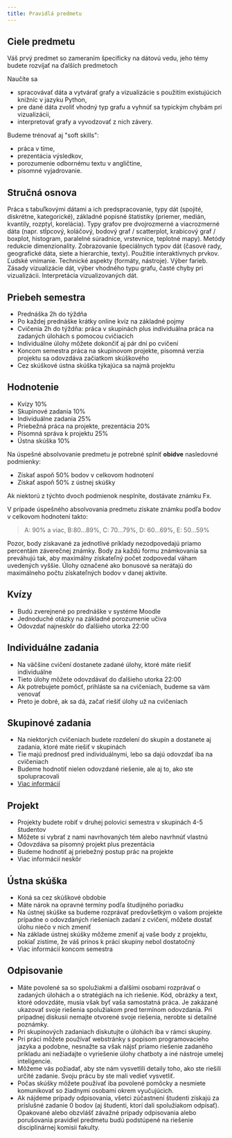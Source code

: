 ```yaml
---
title: Pravidlá predmetu
---
```


## Ciele predmetu

Váš prvý predmet so zameraním špecificky na dátovú vedu, jeho témy budete rozvíjať na ďalších predmetoch

Naučíte sa 

* spracovávať dáta a vytvárať grafy a vizualizácie s použitím existujúcich knižníc v jazyku Python,
* pre dané dáta zvoliť vhodný typ grafu a vyhnúť sa typickým chybám pri vizualizácii,
* interpretovať grafy a vyvodzovať z nich závery.

Budeme trénovať aj "soft skills":

* práca v tíme,
* prezentácia výsledkov,
* porozumenie odbornému textu v angličtine,
* písomné vyjadrovanie.

## Stručná osnova

Práca s tabuľkovými dátami a ich predspracovanie, typy dát (spojité, diskrétne, kategorické), základné popisné štatistiky (priemer, medián, kvantily, rozptyl, korelácia). Typy grafov pre dvojrozmerné a viacrozmerné dáta (napr. stĺpcový, koláčový, bodový graf / scatterplot, krabicový graf / boxplot, histogram, paralelné súradnice, vrstevnice, teplotné mapy). Metódy redukcie dimenzionality. Zobrazovanie špeciálnych typov dát (časové rady, geografické dáta, siete a hierarchie, texty). Použitie interaktívnych prvkov. Ľudské vnímanie. Technické aspekty (formáty, nástroje). Výber farieb. Zásady vizualizácie dát, výber vhodného typu grafu, časté chyby pri vizualizácii. Interpretácia vizualizovaných dát.

## Priebeh semestra

* Prednáška 2h do týždňa
* Po každej prednáške krátky online kvíz na základné pojmy
* Cvičenia 2h do týždňa: práca v skupinách plus individuálna práca na zadaných úlohách s pomocou cvičiacich
* Individuálne úlohy môžete dokončiť aj pár dní po cvičení
* Koncom semestra práca na skupinovom projekte, písomná verzia projektu sa odovzdáva začiatkom skúškového
* Cez skúškové ústna skúška týkajúca sa najmä projektu

## Hodnotenie

* Kvízy 10%
* Skupinové zadania 10%
* Individuálne zadania 25%
* Priebežná práca na projekte, prezentácia 20%
* Písomná správa k projektu 25% 
* Ústna skúška 10%

Na úspešné absolvovanie predmetu je potrebné splniť **obidve** nasledovné podmienky:

* Získať aspoň 50% bodov v celkovom hodnotení
* Získať aspoň 50% z ústnej skúšky

Ak niektorú z týchto dvoch podmienok nesplníte, dostávate známku Fx.

V prípade úspešného absolvovania predmetu získate známku podľa bodov v celkovom hodnotení takto:
> A: 90% a viac, B:80...89%, C: 70...79%, D: 60...69%, E: 50...59%

Pozor, body získavané za jednotlivé príklady nezodpovedajú priamo percentám záverečnej známky. Body za každú formu známkovania sa preváhujú tak, aby maximálny získateľný počet zodpovedal váham uvedených vyššie. Úlohy označené ako bonusové sa nerátajú do maximálneho počtu získateľných bodov v danej aktivite.

## Kvízy

* Budú zverejnené po prednáške v systéme Moodle
* Jednoduché otázky na základné porozumenie učiva
* Odovzdať najneskôr do ďalšieho utorka 22:00

## Individuálne zadania

* Na väčšine cvičení dostanete zadané úlohy, ktoré máte riešiť individuálne
* Tieto úlohy môžete odovzdávať do ďalšieho utorka 22:00
* Ak potrebujete pomôcť, prihláste sa na cvičeniach, budeme sa vám venovať
* Preto je dobré, ak sa dá, začať riešiť úlohy už na cvičeniach

## Skupinové zadania

* Na niektorých cvičeniach budete rozdelení do skupín a dostanete aj zadania, ktoré máte riešiť v skupinách
* Tie majú prednosť pred individuálnymi, lebo sa dajú odovzdať iba na cvičeniach
* Budeme hodnotiť nielen odovzdané riešenie, ale aj to, ako ste spolupracovali 
* [Viac informácií](Groups.md)

## Projekt

* Projekty budete robiť v druhej polovici semestra v skupinách 4-5 študentov
* Môžete si vybrať z nami navrhovaných tém alebo navrhnúť vlastnú
* Odovzdáva sa písomný projekt plus prezentácia
* Budeme hodnotiť aj priebežný postup prác na projekte
* Viac informácií neskôr
 
## Ústna skúška

* Koná sa cez skúškové obdobie
* Máte nárok na opravné termíny podľa študijného poriadku
* Na ústnej skúške sa budeme rozprávať predovšetkým o vašom projekte prípadne o odovzdaných riešeniach zadaní z cvičení, môžete dostať úlohu niečo v nich zmeniť
* Na základe ústnej skúšky môžeme zmeniť aj vaše body z projektu, pokiaľ zistíme, že váš prínos k práci skupiny nebol dostatočný
* Viac informácií koncom semestra

## Odpisovanie

* Máte povolené sa so spolužiakmi a ďalšími osobami rozprávať o zadaných úlohách a o stratégiách na ich riešenie. Kód, obrázky a text, ktoré odovzdáte, musia však byť vaša samostatná práca. Je zakázané ukazovať svoje riešenia spolužiakom pred termínom odovzdania. Pri prípadnej diskusii nemajte otvorené svoje riešenia, nerobte si detailné poznámky.
* Pri skupinových zadaniach diskutujte o úlohách iba v rámci skupiny.
* Pri práci môžete používať webstránky s popisom programovacieho jazyka a podobne, nesnažte sa však nájsť priamo riešenie zadaného príkladu ani nežiadajte o vyriešenie úlohy chatboty a iné nástroje umelej inteligencie.
* Môžeme vás požiadať, aby ste nám vysvetlili detaily toho, ako ste riešili určité zadanie. Svoju prácu by ste mali vedieť vysvetliť.
* Počas skúšky môžete používať iba povolené pomôcky a nesmiete komunikovať so žiadnymi osobami okrem vyučujúcich.
* Ak nájdeme prípady odpisovania, všetci zúčastnení študenti získajú za príslušné zadanie 0 bodov (aj študenti, ktorí dali spolužiakom odpísať). Opakované alebo obzvlášť závažné prípady odpisovania alebo porušovania pravidiel predmetu budú podstúpené na riešenie disciplinárnej komisii fakulty.
